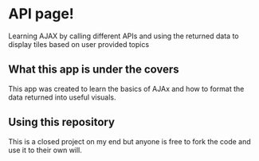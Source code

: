 # API page!

Learning AJAX by calling different APIs and using the returned data to display tiles based on user provided topics

## What this app is under the covers

This app was created to learn the basics of AJAx and how to format the data returned into useful visuals.

## Using this repository

This is a closed project on my end but anyone is free to fork the code and use it to their own will. 